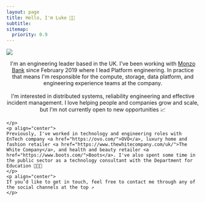 ```yaml
---
layout: page
title: Hello, I'm Luke 👋🏻
subtitle: 
sitemap:
  priority: 0.9
---
```


<img src="{{ '/assets/img/bio_photo.png' | prepend: site.baseurl }}" id="about-img">

<div id="about-me"> 
	<p align="center"> I'm an engineering leader based in the UK.
    I’ve been working with <a href="https://monzo.com/">Monzo Bank</a> since February 2019 where I lead Platform engineering. In practice that means I'm responsible for the compute, storage, data platform, and engineering experience teams at the company.
    <br>
 <br>
    I'm interested in distributed systems, reliability engineering and effective incident management. I love helping people and companies grow and scale, but I'm not currently open to new opportunities 📈
 
    </p>
    <p align="center">
    Previously, I've worked in technology and engineering roles with EnTech company <a href="https://ovo.com/">OVO</a>, luxury home and fashion retailer <a href="https://www.thewhitecompany.com/uk/">The White Company</a>, and health and beauty retailer <a href="https://www.boots.com/">Boots</a>. I've also spent some time in the public sector as a technology consultant with the Department for Education 👨🏼‍💻
    </p>
    <p align="center">
    If you’d like to get in touch, feel free to contact me through any of the social channels at the top ↗️
    </p>
